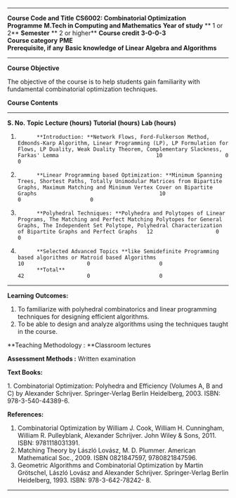   --------------------------- ------------------------------------------------------ ------------------- ------------- -------------- ------------------
  **Course Code and Title**   **CS6002: Combinatorial Optimization**                                                                  
  **Programme**               **M.Tech in Computing and Mathematics**                **Year of study**   ** 1 or 2**   **Semester**   ** 2 or higher**
  **Course credit**           **3-0-0-3**                                                                                             
  **Course category**         **PME**                                                                                                 
  **Prerequisite, if any**    **Basic knowledge of Linear Algebra and Algorithms**                                                    
  --------------------------- ------------------------------------------------------ ------------------- ------------- -------------- ------------------

**Course Objective**

The objective of the course is to help students gain familiarity with
fundamental combinatorial optimization techniques.

**Course Contents**

  ------------ ----------------------------------------------------------------------------------------------------------------------------------------------------------------------------------------------------------------------------------------- --------------------- ---------------------- -----------------
  **S. No.**   **Topic**                                                                                                                                                                                                                                 **Lecture (hours)**   **Tutorial (hours)**   **Lab (hours)**
  1.           **Introduction: **Network Flows, Ford-Fulkerson Method, Edmonds-Karp Algorithm, Linear Programming (LP), LP Formulation for Flows, LP Duality, Weak Duality Theorem, Complementary Slackness, Farkas' Lemma                               10                    0                      0
  2.           **Linear Programming based Optimization: **Minimum Spanning Trees, Shortest Paths, Totally Unimodular Matrices from Bipartite Graphs, Maximum Matching and Minimum Vertex Cover on Bipartite Graphs                                       10                    0                      0
  3.           **Polyhedral Techniques: **Polyhedra and Polytopes of Linear Programs, The Matching and Perfect Matching Polytopes for General Graphs, The Independent Set Polytope, Polyhedral Characterization of Bipartite Graphs and Perfect Graphs   12                    0                      0
  4.           **Selected Advanced Topics **like Semidefinite Programming based algorithms or Matroid based Algorithms                                                                                                                                   10                    0                      0
               **Total**                                                                                                                                                                                                                                 42                    0                      0
  ------------ ----------------------------------------------------------------------------------------------------------------------------------------------------------------------------------------------------------------------------------------- --------------------- ---------------------- -----------------

**Learning Outcomes:**

1.  To familiarize with polyhedral combinatorics and linear programming
    techniques for designing efficient algorithms.
2.  To be able to design and analyze algorithms using the techniques
    taught in the course.

**Teaching Methodology : **Classroom lectures

**Assessment Methods :** Written examination

**Text Books:**

1\. Combinatorial Optimization: Polyhedra and Efficiency (Volumes A, B
and C) by Alexander Schrijver. Springer-Verlag Berlin Heidelberg, 2003.
ISBN: 978-3-540-44389-6.

**References:**

1.  Combinatorial Optimization by William J. Cook, William H.
    Cunningham, William R. Pulleyblank, Alexander Schrijver. John Wiley
    & Sons, 2011. ISBN: 9781118031391.
2.  Matching Theory by László Lovász, M. D. Plummer. American
    Mathematical Soc., 2009. ISBN 0821847597, 9780821847596.
3.  Geometric Algorithms and Combinatorial Optimization by Martin
    Grötschel, László Lovász and Alexander Schrijver. Springer-Verlag
    Berlin Heidelberg, 1993. ISBN: 978-3-642-78242- 8.

  --------------------------- ------------------------------------------------------------- ------------------- ------------ -------------- -----------------
